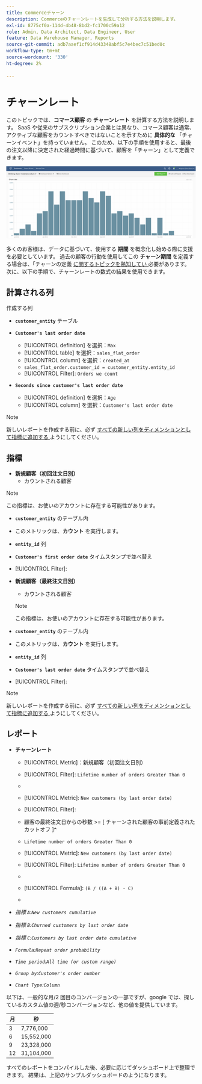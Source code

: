 ```yaml
---
title: Commerceチャーン
description: Commerceのチャーンレートを生成して分析する方法を説明します。
exl-id: 8775cf0a-114d-4b48-8bd2-fc1700c59a12
role: Admin, Data Architect, Data Engineer, User
feature: Data Warehouse Manager, Reports
source-git-commit: adb7aaef1cf914d43348abf5c7e4bec7c51bed0c
workflow-type: tm+mt
source-wordcount: '330'
ht-degree: 2%

---
```


# チャーンレート

このトピックでは、**コマース顧客** の **チャーンレート** を計算する方法を説明します。 SaaS や従来のサブスクリプション企業とは異なり、コマース顧客は通常、アクティブな顧客をカウントすべきではないことを示すために **具体的な** 「チャーンイベント」を持っていません。 このため、以下の手順を使用すると、最後の注文以降に決定された経過時間に基づいて、顧客を「チャーン」として定義できます。

![](../../assets/Churn_rate_image.png)

多くのお客様は、データに基づいて、使用する **期間** を概念化し始める際に支援を必要としています。 過去の顧客の行動を使用してこの **チャーン期間** を定義する場合は、「チャーンの定義 [ に関するトピックを熟知してい ](../analysis/define-cust-churn.md) 必要があります。 次に、以下の手順で、チャーンレートの数式の結果を使用できます。

## 計算される列

作成する列

* **`customer_entity`** テーブル
* **`Customer's last order date`**
   * [!UICONTROL definition] を選択：`Max`
   * [!UICONTROL table] を選択：`sales_flat_order`
   * [!UICONTROL column] を選択：`created_at`
   * `sales_flat_order.customer_id = customer_entity.entity_id`
   * [!UICONTROL Filter]: `Orders we count`

* **`Seconds since customer's last order date`**
   * [!UICONTROL definition] を選択：`Age`
   * [!UICONTROL column] を選択：`Customer's last order date`

>[!NOTE]
>
>新しいレポートを作成する前に、必ず [ すべての新しい列をディメンションとして指標に追加する ](../data-warehouse-mgr/manage-data-dimensions-metrics.md) ようにしてください。

## 指標

* **新規顧客（初回注文日別）**
   * カウントされる顧客

>[!NOTE]
>
>この指標は、お使いのアカウントに存在する可能性があります。

* **`customer_entity`** のテーブル内
* このメトリックは、**カウント** を実行します。
* **`entity_id`** 列
* **`Customer's first order date`** タイムスタンプで並べ替え
* [!UICONTROL Filter]:

* **新規顧客（最終注文日別）**
   * カウントされる顧客

  >[!NOTE]
  >
  >この指標は、お使いのアカウントに存在する可能性があります。

* **`customer_entity`** のテーブル内
* このメトリックは、**カウント** を実行します。
* **`entity_id`** 列
* **`Customer's last order date`** タイムスタンプで並べ替え
* [!UICONTROL Filter]:

>[!NOTE]
>
>新しいレポートを作成する前に、必ず [ すべての新しい列をディメンションとして指標に追加する ](../data-warehouse-mgr/manage-data-dimensions-metrics.md) ようにしてください。

## レポート

* **チャーンレート**
   * [!UICONTROL Metric]：新規顧客（初回注文日別）
   * [!UICONTROL Filter]: `Lifetime number of orders Greater Than 0`
   * 
     [!UICONTROL Perspective]: `Cumulative`
   * [!UICONTROL Metric]: `New customers (by last order date)`
   * [!UICONTROL Filter]:
   * 顧客の最終注文日からの秒数 >= [ チャーンされた顧客の事前定義されたカットオフ ]**`^`**
   * `Lifetime number of orders Greater Than 0`

   * [!UICONTROL Metric]: `New customers (by last order date)`
   * [!UICONTROL Filter]: `Lifetime number of orders Greater Than 0`
   * 
     [!UICONTROL Perspective]: Cumulative
   * [!UICONTROL Formula]: `(B / ((A + B) - C)`
   * 
     [!UICONTROL Format]: Percentage

* *指標 `A`:`New customers cumulative`*
* *指標 `B`:`Churned customers by last order date`*
* *指標 `C`:`Customers by last order date cumulative`*
* *`Formula`:`Repeat order probability`*
* *`Time period`:`All time (or custom range)`*
* *`Group by`:`Customer's order number`*
* *`Chart Type`:`Column`*

以下は、一般的な月/2 回目のコンバージョンの一部ですが、google では、探しているカスタム値の週/秒コンバージョンなど、他の値を提供しています。

| **月** | **秒** |
|---|---|
| 3 | 7,776,000 |
| 6 | 15,552,000 |
| 9 | 23,328,000 |
| 12 | 31,104,000 |

すべてのレポートをコンパイルした後、必要に応じてダッシュボード上で整理できます。 結果は、上記のサンプルダッシュボードのようになります。
